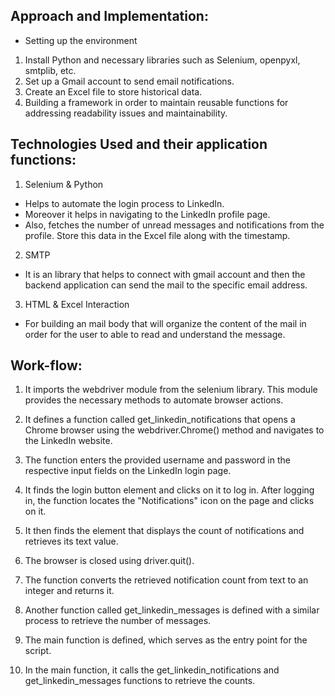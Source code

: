 ## Approach and Implementation:
- Setting up the environment
1. Install Python and necessary libraries such as Selenium, openpyxl, smtplib, etc.
2. Set up a Gmail account to send email notifications.
3. Create an Excel file to store historical data.
4. Building a framework in order to maintain reusable functions for addressing readability issues and maintainability.

## Technologies Used and their application functions:
1. Selenium & Python
- Helps to automate the login process to LinkedIn.
- Moreover it  helps in navigating to the LinkedIn profile page.
- Also, fetches the number of unread messages and notifications from the profile. Store this data in the Excel file along with the timestamp.

2. SMTP
- It is an library that helps to connect with gmail account and then the backend application can send the mail to the specific email address.

3. HTML & Excel Interaction
- For building an mail body that will organize the content of the mail in order for the user to able to read and understand the message.


## Work-flow:
1. It imports the webdriver module from the selenium library. This module provides the necessary methods to automate browser actions.

2. It defines a function called get_linkedin_notifications that opens a Chrome browser using the webdriver.Chrome() method and navigates to the LinkedIn website.

3. The function enters the provided username and password in the respective input fields on the LinkedIn login page.

4. It finds the login button element and clicks on it to log in. After logging in, the function locates the "Notifications" icon on the page and clicks on it.

5. It then finds the element that displays the count of notifications and retrieves its text value.

6. The browser is closed using driver.quit().

7. The function converts the retrieved notification count from text to an integer and returns it.

8. Another function called get_linkedin_messages is defined with a similar process to retrieve the number of messages.

9. The main function is defined, which serves as the entry point for the script.

10. In the main function, it calls the get_linkedin_notifications and get_linkedin_messages functions to retrieve the counts.